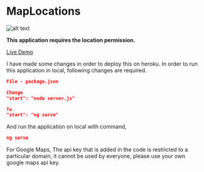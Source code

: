 # MapLocations

![alt text](https://github.com/ashwin-pandey/map-locations/tree/master/src/assets/images/screenshot.png "Application Screenshot")

**This application requires the location permission.**

[Live Demo](https://map-locations.herokuapp.com/)

I have made some changes in order to deploy this on heroku. In order to run this application in local, following changes are required.

```json
File - package.json

Change
"start": "node server.js"

To
"start": "ng serve"
```

And run the application on local with command,

```json
ng serve
```

For Google Maps,
The api key that is added in the code is restricted to a particular domain, it cannot be used by everyone, please use your own google maps api key.

